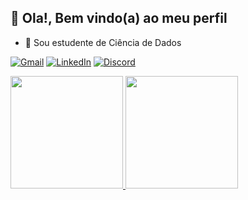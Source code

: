 ## 👋 Ola!, Bem vindo(a) ao meu perfil

- 🌱 Sou estudente de Ciência de Dados

[![Gmail](https://img.shields.io/badge/Gmail-333333?style=for-the-badge&logo=gmail&logoColor=red)](gustavobfpaula@gmail.com)
[![LinkedIn](https://img.shields.io/badge/LinkedIn-0077B5?style=for-the-badge&logo=linkedin&logoColor=white)](https://www.linkedin.com/in/gustavobfpaula/)
[![Discord](https://img.shields.io/badge/Discord-7289DA?style=for-the-badge&logo=discord&logoColor=white)](https://discord.com/channels/@gustavobfpaula/)

<div>
<a href="https://beacons.ai/rafaballerini">
<img height="180em" src="https://github-readme-stats.vercel.app/api?username=GustavoBCode&show_icons=true&theme=dracula&include_all_commits=true&count_private=true"/>
<img height="180em" src="https://github-readme-stats.vercel.app/api/top-langs/?username=GustavoBCode&layout=compact&langs_count=16&theme=dracula"/>
</div>




